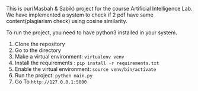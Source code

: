 This is our(Masbah & Sabik) project for the course Artificial Intelligence Lab. 
We have implemented a system to check if 2 pdf have same content(plagiarism check) using cosine similarity.

To run the project, you need to have python3 installed in your system. 
1. Clone the repository
2. Go to the directory
3. Make a virtual environment: `virtualenv venv`
4. Install the requirements : `pip install -r requirements.txt`
5. Enable the virtual environment: `source venv/bin/activate`
6. Run the project: `python main.py`
7. Go To `http://127.0.0.1:5000`